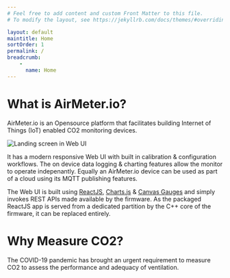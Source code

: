 ```yaml
---
# Feel free to add content and custom Front Matter to this file.
# To modify the layout, see https://jekyllrb.com/docs/themes/#overriding-theme-defaults

layout: default
maintitle: Home 
sortOrder: 1
permalink: /
breadcrumb:
    - 
      name: Home
---
```


# What is AirMeter.io?
AirMeter.io is an Opensource platform that facilitates building Internet of Things (IoT) enabled CO2 monitoring devices. 

![Landing screen in Web UI](https://i.ibb.co/D9CSpRw/banner.png)

It has a modern responsive Web UI with built in calibration & configuration workflows. The on device data logging & charting features allow the monitor to operate indepenantly. Equally an AirMeter.io device can be used as part of a cloud using its MQTT publishing features.

The Web UI is built using [ReactJS](https://reactjs.org), [Charts.js](https://www.chartjs.org/)  & [Canvas Gauges](https://canvas-gauges.com/) and simply invokes REST APIs made available by the firmware. As the packaged ReactJS app is served from a dedicated partition by the C++ core of the firmware, it can be replaced entirely.





# Why Measure CO2?

The COVID-19 pandemic has brought an urgent requirement to measure CO2 to assess the performance and adequacy of ventilation.